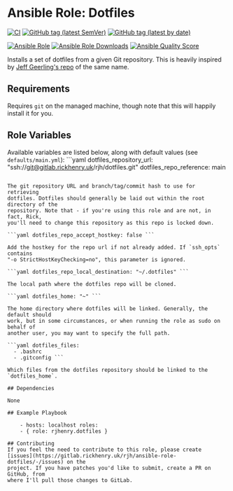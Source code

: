 # Ansible Role: Dotfiles

[![CI](https://img.shields.io/gitlab/pipeline/rjh/ansible-role-dotfiles/main?gitlab_url=https%3A%2F%2Fgitlab.rickhenry.uk)](https://gitlab.rickhenry.uk/rjh/ansible-role-dotfiles/-/commits/main)
[![GitHub tag (latest SemVer)](https://img.shields.io/github/v/tag/rjhenry/ansible-role-dotfiles?sort=semver)]()
[![GitHub tag (latest by date)](https://img.shields.io/github/v/tag/rjhenry/ansible-role-dotfiles)]()

[![Ansible Role](https://img.shields.io/ansible/role/56009)](https://galaxy.ansible.com/rjhenry/dotfiles) 
[![Ansible Role Downloads](https://img.shields.io/ansible/role/d/56009)](https://galaxy.ansible.com/rjhenry/dotfiles) 
[![Ansible Quality Score](https://img.shields.io/ansible/quality/56009)](https://galaxy.ansible.com/rjhenry/dotfiles)

Installs a set of dotfiles from a given Git repository. This is heavily inspired
by [Jeff Geerling's repo](https://github.com/geerlingguy/dotfiles) of the same
name.

## Requirements

Requires `git` on the managed machine, though note that this will happily
install it for you.

## Role Variables

Available variables are listed below, along with default values (see
`defaults/main.yml`): ```yaml dotfiles_repository_url:
"ssh://git@gitlab.rickhenry.uk/rjh/dotfiles.git" dotfiles_repo_reference: main
```

The git repository URL and branch/tag/commit hash to use for retrieving
dotfiles. Dotfiles should generally be laid out within the root directory of the
repository. Note that - if you're using this role and are not, in fact, Rick,
you'll need to change this repository as this repo is locked down.

```yaml dotfiles_repo_accept_hostkey: false ```

Add the hostkey for the repo url if not already added. If `ssh_opts` contains
"-o StrictHostKeyChecking=no", this parameter is ignored.

```yaml dotfiles_repo_local_destination: "~/.dotfiles" ```

The local path where the dotfiles repo will be cloned.

```yaml dotfiles_home: "~" ```

The home directory where dotfiles will be linked. Generally, the default should
work, but in some circumstances, or when running the role as sudo on behalf of
another user, you may want to specify the full path.

```yaml dotfiles_files:
  - .bashrc
  - .gitconfig ```

Which files from the dotfiles repository should be linked to the
`dotfiles_home`.

## Dependencies

None

## Example Playbook

    - hosts: localhost roles:
	- { role: rjhenry.dotfiles }

## Contributing
If you feel the need to contribute to this role, please create
[issues](https://gitlab.rickhenry.uk/rjh/ansible-role-dotfiles/-/issues) on the
project. If you have patches you'd like to submit, create a PR on GitHub, from
where I'll pull those changes to GitLab.


